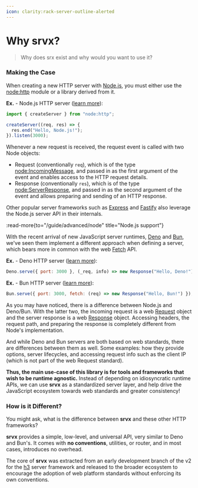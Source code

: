 ```yaml
---
icon: clarity:rack-server-outline-alerted
---
```


# Why srvx?

> Why does srx exist and why would you want to use it?

### Making the Case

When creating a new HTTP server with [Node.js][Node], you must either use the [node:http](https://nodejs.org/api/http.html) module or a library derived from it.

**Ex.** - Node.js HTTP server ([learn more](https://nodejs.org/en/learn/getting-started/introduction-to-nodejs)):

```js
import { createServer } from "node:http";

createServer((req, res) => {
  res.end("Hello, Node.js!");
}).listen(3000);
```

Whenever a new request is received, the request event is called with two Node objects:

- Request (conventionally `req`), which is of the type [node:IncomingMessage][IncomingMessage], and passed in as the first argument of the event and enables access to the HTTP request details.
- Response (conventionally `res`), which is of the type [node:ServerResponse][ServerResponse], and passed in as the second argument of the event and allows preparing and sending of an HTTP response.

Other popular server frameworks such as [Express][Express] and [Fastify][Fastify] also leverage the Node.js server API in their internals.

:read-more{to="/guide/advanced/node" title="Node.js support"}

With the recent arrival of new JavaScript server runtimes, [Deno][Deno] and [Bun][Bun], we've seen them implement a different approach when defining a server, which bears more in common with the web [Fetch][Fetch] API.

**Ex.** - Deno HTTP server ([learn more](https://docs.deno.com/api/deno/~/Deno.serve)):

```js
Deno.serve({ port: 3000 }, (_req, info) => new Response("Hello, Deno!"));
```

**Ex.** - Bun HTTP server ([learn more](https://bun.sh/docs/api/http)):

```js
Bun.serve({ port: 3000, fetch: (req) => new Response("Hello, Bun!") });
```

As you may have noticed, there is a difference between Node.js and Deno/Bun. With the latter two, the incoming request is a web [Request][Request] object and the server response is a web [Response][Response] object.
Accessing headers, the request path, and preparing the response is completely different from Node's implementation.

And while Deno and Bun servers are both based on web standards, there are differences between them as well. Some examples: how they provide options, server lifecycles, and accessing request info such as the client IP (which is not part of the web Request standard).

**Thus, the main use-case of this library is for tools and frameworks that wish to be runtime agnostic.**
Instead of depending on idiosyncratic runtime APIs, we can use **srvx** as a standardized server layer, and help drive the JavaScript ecosystem towards web standards and greater consistency!

### How is it Different?

You might ask, what is the difference between **srvx** and these other HTTP frameworks?

**srvx** provides a simple, low-level, and universal API, very similar to Deno and Bun's. It comes with **no conventions**, utilities, or router, and in most cases, introduces no overhead.

The core of **srvx** was extracted from an early development branch of the v2 for the [h3](https://h3.dev/) server framework and released to the broader ecosystem to encourage the adoption of web platform standards without enforcing its own conventions.

[Node]: https://nodejs.org/
[Deno]: https://deno.com/
[Bun]: https://bun.sh/
[Express]: https://expressjs.com/
[Fastify]: https://fastify.dev/
[Fetch]: https://developer.mozilla.org/en-US/docs/Web/API/Fetch_API
[Request]: https://developer.mozilla.org/en-US/docs/Web/API/Request
[Response]: https://developer.mozilla.org/en-US/docs/Web/API/Response
[IncomingMessage]: https://nodejs.org/api/http.html#http_class_http_incomingmessage
[ServerResponse]: https://nodejs.org/api/http.html#http_class_http_serverresponse
